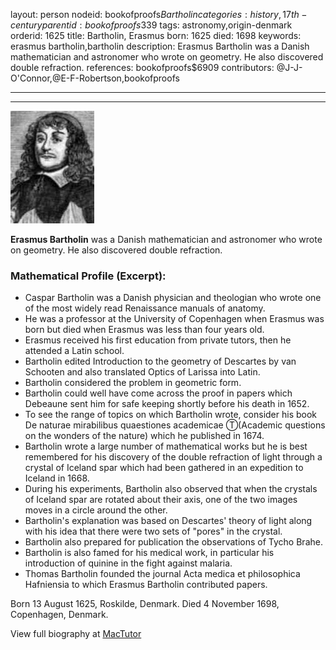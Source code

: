 layout: person
nodeid: bookofproofs$Bartholin
categories: history,17th-century
parentid: bookofproofs$339
tags: astronomy,origin-denmark
orderid: 1625
title: Bartholin, Erasmus
born: 1625
died: 1698
keywords: erasmus bartholin,bartholin
description: Erasmus Bartholin was a Danish mathematician and astronomer who wrote on geometry. He also discovered double refraction.
references: bookofproofs$6909
contributors: @J-J-O'Connor,@E-F-Robertson,bookofproofs

---



---

![Bartholin.jpg](https://github.com/bookofproofs/bookofproofs.github.io/blob/main/_sources/_assets/images/portraits/Bartholin.jpg?raw=true)

**Erasmus Bartholin** was a Danish mathematician and astronomer who wrote on geometry. He also discovered double refraction.

### Mathematical Profile (Excerpt):
* Caspar Bartholin was a Danish physician and theologian who wrote one of the most widely read Renaissance manuals of anatomy.
* He was a professor at the University of Copenhagen when Erasmus was born but died when Erasmus was less than four years old.
* Erasmus received his first education from private tutors, then he attended a Latin school.
* Bartholin edited Introduction to the geometry of Descartes  by van Schooten and also translated Optics  of Larissa into Latin.
* Bartholin considered the problem in geometric form.
* Bartholin could well have come across the proof in papers which Debeaune sent him for safe keeping shortly before his death in 1652.
* To see the range of topics on which Bartholin wrote, consider his book De naturae mirabilibus quaestiones academicae Ⓣ(Academic questions on the wonders of the nature)  which he published in 1674.
* Bartholin wrote a large number of mathematical works but he is best remembered for his discovery of the double refraction of light through a crystal of Iceland spar which had been gathered in an expedition to Iceland in 1668.
* During his experiments, Bartholin also observed that when the crystals of Iceland spar are rotated about their axis, one of the two images moves in a circle around the other.
* Bartholin's explanation was based on Descartes' theory of light along with his idea that there were two sets of "pores" in the crystal.
* Bartholin also prepared for publication the observations of Tycho Brahe.
* Bartholin is also famed for his medical work, in particular his introduction of quinine in the fight against malaria.
* Thomas Bartholin founded the journal Acta medica et philosophica Hafniensia  to which Erasmus Bartholin contributed papers.

Born 13 August 1625, Roskilde, Denmark. Died 4 November 1698, Copenhagen, Denmark.

View full biography at [MacTutor](https://mathshistory.st-andrews.ac.uk/Biographies/Bartholin/)
